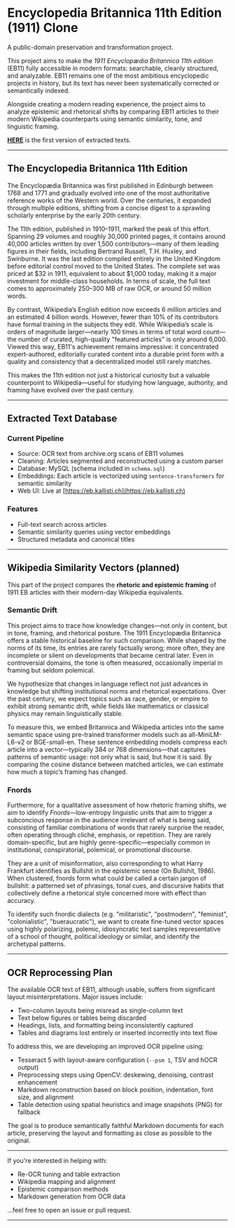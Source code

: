 # Encyclopedia Britannica 11th Edition (1911) Clone

A public-domain preservation and transformation project.

This project aims to make the *1911 Encyclopædia Britannica 11th edition* (EB11) fully accessible in modern formats: searchable, cleanly structured, and analyzable. EB11 remains one of the most ambitious encyclopedic projects in history, but its text has never been systematically corrected or semantically indexed.

Alongside creating a modern reading experience, the project aims to analyze epistemic and rhetorical shifts by comparing EB11 articles to their modern Wikipedia counterparts using semantic similarity, tone, and linguistic framing.

**[HERE](https://eb.kallisti.ch)** is the first version of extracted texts.


---

## The Encyclopedia Britannica 11th Edition

The Encyclopædia Britannica was first published in Edinburgh between 1768 and 1771 and gradually evolved into one of the most authoritative reference works of the Western world. Over the centuries, it expanded through multiple editions, shifting from a concise digest to a sprawling scholarly enterprise by the early 20th century.

The 11th edition, published in 1910–1911, marked the peak of this effort. Spanning 29 volumes and roughly 30,000 printed pages, it contains around 40,000 articles written by over 1,500 contributors—many of them leading figures in their fields, including Bertrand Russell, T.H. Huxley, and Swinburne. It was the last edition compiled entirely in the United Kingdom before editorial control moved to the United States. The complete set was priced at $32 in 1911, equivalent to about $1,000 today, making it a major investment for middle-class households. In terms of scale, the full text comes to approximately 250–300 MB of raw OCR, or around 50 million words.

By contrast, Wikipedia’s English edition now exceeds 6 million articles and an estimated 4 billion words. However, fewer than 10% of its contributors have formal training in the subjects they edit. While Wikipedia’s scale is orders of magnitude larger—nearly 100 times in terms of total word count—the number of curated, high-quality "featured articles" is only around 6,000. Viewed this way, EB11's achievement remains impressive: it concentrated expert-authored, editorially curated content into a durable print form with a quality and consistency that a decentralized model still rarely matches.

This makes the 11th edition not just a historical curiosity but a valuable counterpoint to Wikipedia—useful for studying how language, authority, and framing have evolved over the past century.

---

## Extracted Text Database

### Current Pipeline

- Source: OCR text from archive.org scans of EB11 volumes
- Cleaning: Articles segmented and reconstructed using a custom parser
- Database: MySQL (schema included in `schema.sql`)
- Embeddings: Each article is vectorized using `sentence-transformers` for semantic similarity
- Web UI: Live at [https://eb.kallisti.ch](https://eb.kallisti.ch)

### Features

- Full-text search across articles
- Semantic similarity queries using vector embeddings
- Structured metadata and canonical titles

---

## Wikipedia Similarity Vectors (planned)

This part of the project compares the **rhetoric and epistemic framing** of 1911 EB articles with their modern-day Wikipedia equivalents.

### Semantic Drift

This project aims to trace how knowledge changes—not only in content, but in tone, framing, and rhetorical posture. The 1911 Encyclopædia Britannica offers a stable historical baseline for such comparison. While shaped by the norms of its time, its entries are rarely factually wrong; more often, they are incomplete or silent on developments that became central later. Even in controversial domains, the tone is often measured, occasionally imperial in framing but seldom polemical.

We hypothesize that changes in language reflect not just advances in knowledge but shifting institutional norms and rhetorical expectations. Over the past century, we expect topics such as race, gender, or empire to exhibit strong semantic drift, while fields like mathematics or classical physics may remain linguistically stable.

To measure this, we embed Britannica and Wikipedia articles into the same semantic space using pre-trained transformer models such as all-MiniLM-L6-v2 or BGE-small-en. These sentence embedding models compress each article into a vector—typically 384 or 768 dimensions—that captures patterns of semantic usage: not only what is said, but how it is said. By comparing the cosine distance between matched articles, we can estimate how much a topic’s framing has changed.

### Fnords

Furthermore, for a qualitative assessment of how rhetoric framing shifts, we aim to identify *Fnords*—low-entropy linguistic units that aim to trigger a subconcious response in the audience irrelevant of what is being said, consisting of familiar combinations of words that rarely surprise the reader, often operating through cliché, emphasis, or repetition. They are rarely domain-specific, but are highly genre-specific—especially common in institutional, conspiratorial, polemical, or promotional discourse. 

They are a unit of misinformation, also corresponding to what Harry Frankfurt identifies as Bullshit in the epistemic sense (On Bullshit, 1986). When clustered, fnords form what could be called a certain  jargon of bullshit: a patterned set of phrasings, tonal cues, and discursive habits that collectively define a rhetorical style concerned more with effect than accuracy.

To identify such fnordic dialects (e.g. "militaristic", "postmodern", "feminist", "colonialistic", "bueraucratic"), we want to create fine-tuned vector spaces using highly polarizing, polemic, idiosyncratic text samples representative of a school of thought, political ideology or similar, and identify the archetypal patterns.

---

## OCR Reprocessing Plan

The available OCR text of EB11, although usable, suffers from significant layout misinterpretations. Major issues include:

- Two-column layouts being misread as single-column text
- Text below figures or tables being discarded
- Headings, lists, and formatting being inconsistently captured
- Tables and diagrams lost entirely or inserted incorrectly into text flow

To address this, we are developing an improved OCR pipeline using:

- Tesseract 5 with layout-aware configuration (`--psm 1`, TSV and hOCR output)
- Preprocessing steps using OpenCV: deskewing, denoising, contrast enhancement
- Markdown reconstruction based on block position, indentation, font size, and alignment
- Table detection using spatial heuristics and image snapshots (PNG) for fallback

The goal is to produce semantically faithful Markdown documents for each article, preserving the layout and formatting as close as possible to the original.

---

If you're interested in helping with:

- Re-OCR tuning and table extraction
- Wikipedia mapping and alignment
- Epistemic comparison methods
- Markdown generation from OCR data

…feel free to open an issue or pull request.

---

